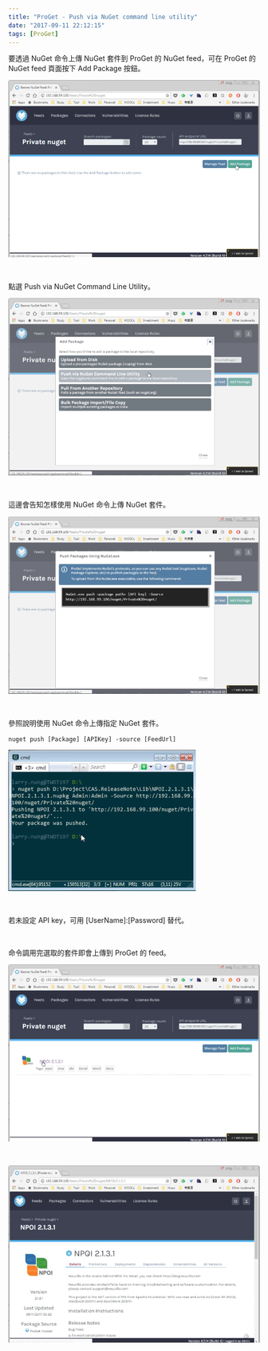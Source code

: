 ```yaml
---
title: "ProGet - Push via NuGet command line utility"
date: "2017-09-11 22:12:15"
tags: [ProGet]
---
```



要透過 NuGet 命令上傳 NuGet 套件到 ProGet 的 NuGet feed，可在 ProGet 的 NuGet feed 頁面按下 Add Package 按鈕。  

<!-- More -->

![1.png](1.png)

<br/>


點選 Push via NuGet Command Line Utility。  

![2.png](2.png)

<br/>


這邊會告知怎樣使用 NuGet 命令上傳 NuGet 套件。  

![3.png](3.png)

<br/>


參照說明使用 NuGet 命令上傳指定 NuGet 套件。  

    nuget push [Package] [APIKey] -source [FeedUrl]

![4.png](4.png)

<br/>


若未設定 API key，可用 [UserName]:[Password] 替代。  

<br/>


命令調用完選取的套件即會上傳到 ProGet 的 feed。  

![5.png](5.png)

<br/>



![6.png](6.png)

<br/>
